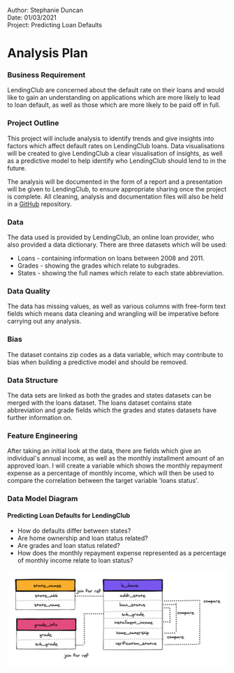 Author: Stephanie Duncan <br>
Date: 01/03/2021 <br>
Project: Predicting Loan Defaults

# Analysis Plan

### Business Requirement
LendingClub are concerned about the default rate on their loans and would like to gain an understanding on applications which are more likely to lead to loan default, as well as those which are more likely to be paid off in full. 

### Project Outline

This project will include analysis to identify trends and give insights into factors which affect default rates on LendingClub loans. Data visualisations will be created to give LendingClub a clear visualisation of insights, as well as a predictive model to help identify who LendingClub should lend to in the future. 

The analysis will be documented in the form of a report and a presentation will be given to LendingClub, to ensure appropriate sharing once the project is complete. All cleaning, analysis and documentation files will also be held in a [GitHub](https://www.github.com/stephanieduncan/predicting_defaults_project) repository.

### Data
The data used is provided by LendingClub, an online loan provider, who also provided a data dictionary. There are three datasets which will be used:

* Loans - containing information on loans between 2008 and 2011.
* Grades - showing the grades which relate to subgrades.
* States - showing the full names which relate to each state abbreviation.

### Data Quality
The data has missing values, as well as various columns with free-form text fields which means data cleaning and wrangling will be imperative before carrying out any analysis.

### Bias
The dataset contains zip codes as a data variable, which may contribute to bias when building a predictive model and should be removed.

### Data Structure
The data sets are linked as both the grades and states datasets can be merged with the loans dataset. The loans dataset contains state abbreviation and grade fields which the grades and states datasets have further information on.

### Feature Engineering
After taking an initial look at the data, there are fields which give an individual's annual income, as well as the monthly installment amount of an approved loan. I will create a variable which shows the monthly repayment expense as a percentage of monthly income, which will then be used to compare the correlation between the target variable 'loans status'.

### Data Model Diagram 
#### Predicting Loan Defaults for LendingClub

* How do defaults differ between states?
* Are home ownership and loan status related?
* Are grades and loan status related?
* How does the monthly repayment expense represented as a percentage of monthly income relate to loan status?

![](data_model.png)
